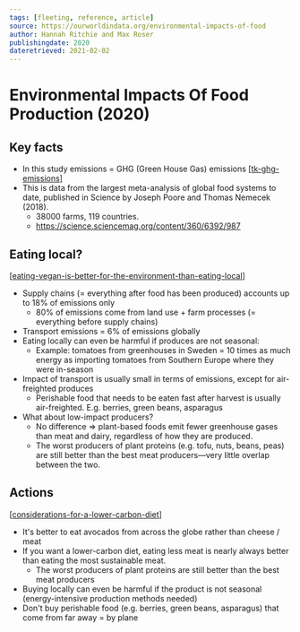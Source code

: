 ```yaml
---
tags: [fleeting, reference, article]
source: https://ourworldindata.org/environmental-impacts-of-food
author: Hannah Ritchie and Max Roser
publishingdate: 2020
dateretrieved: 2021-02-02
---
```


# Environmental Impacts Of Food Production (2020)

## Key facts

- In this study emissions = GHG (Green House Gas) emissions [[tk-ghg-emissions]]
- This is data from the largest meta-analysis of global food systems to date, published in Science by Joseph Poore and Thomas Nemecek (2018).
  - 38000 farms, 119 countries.
  - https://science.sciencemag.org/content/360/6392/987

## Eating local?

[[eating-vegan-is-better-for-the-environment-than-eating-local]]

- Supply chains (= everything after food has been produced) accounts up to 18% of emissions only
  - 80% of emissions come from land use + farm processes (= everything before supply chains)
- Transport emissions = 6% of emissions globally
- Eating locally can even be harmful if produces are not seasonal:
  - Example: tomatoes from greenhouses in Sweden = 10 times as much energy as importing tomatoes from Southern Europe where they were in-season
- Impact of transport is usually small in terms of emissions, except for air-freighted produces
  - Perishable food that needs to be eaten fast after harvest is usually air-freighted. E.g. berries, green beans, asparagus
- What about low-impact producers?
  - No difference => plant-based foods emit fewer greenhouse gases than meat and dairy, regardless of how they are produced.
  - The worst producers of plant proteins (e.g. tofu, nuts, beans, peas) are still better than the best meat producers—very little overlap between the two.

## Actions

[[considerations-for-a-lower-carbon-diet]]

- It's better to eat avocados from across the globe rather than cheese / meat
- If you want a lower-carbon diet, eating less meat is nearly always better than eating the most sustainable meat.
  - The worst producers of plant proteins are still better than the best meat producers
- Buying locally can even be harmful if the product is not seasonal (energy-intensive production methods needed)
- Don't buy perishable food (e.g. berries, green beans, asparagus) that come from far away = by plane

[//begin]: # "Autogenerated link references for markdown compatibility"
[tk-ghg-emissions]: ../7-tk/tk-ghg-emissions "Tk GHG Emissions"
[eating-vegan-is-better-for-the-environment-than-eating-local]: eating-vegan-is-better-for-the-environment-than-eating-local "Eating Vegan Is Better for the Environment than Eating Local"
[considerations-for-a-lower-carbon-diet]: considerations-for-a-lower-carbon-diet "Considerations for a Lower Carbon Diet"
[//end]: # "Autogenerated link references"